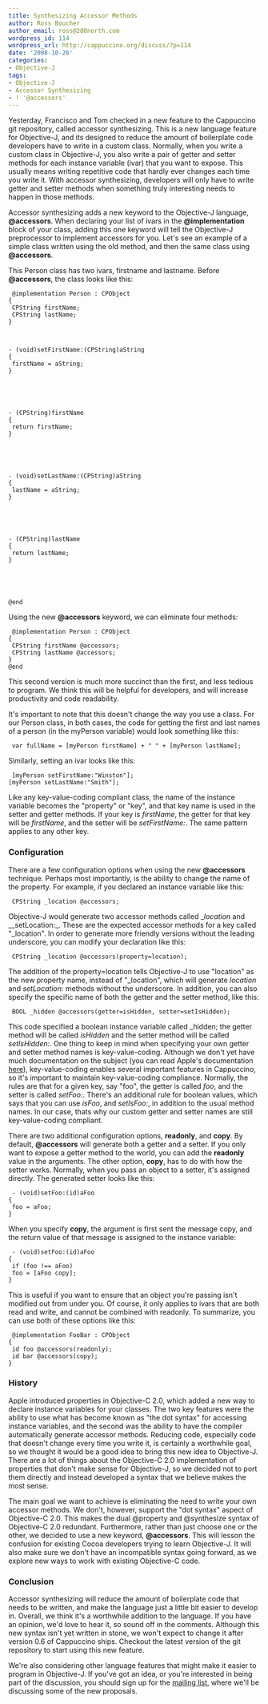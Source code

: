 ```yaml
---
title: Synthesizing Accessor Methods
author: Ross Boucher
author_email: ross@280north.com
wordpress_id: 114
wordpress_url: http://cappuccino.org/discuss/?p=114
date: '2008-10-26'
categories:
- Objective-J
tags:
- Objective-J
- Accessor Synthesizing
- ! '@accessors'
---
```



Yesterday, Francisco and Tom checked in a new feature to the Cappuccino git repository, called accessor synthesizing. This is a new language feature for Objective-J, and its designed to reduce the amount of boilerplate code developers have to write in a custom class. Normally, when you write a custom class in Objective-J, you also write a pair of getter and setter methods for each instance variable (ivar) that you want to expose. This usually means writing repetitive code that hardly ever changes each time you write it. With accessor synthesizing, developers will only have to write getter and setter methods when something truly interesting needs to happen in those methods.

Accessor synthesizing adds a new keyword to the Objective-J language, **@accessors**. When declaring your list of ivars in the **@implementation** block of your class, adding this one keyword will tell the Objective-J preprocessor to implement accessors for you. Let's see an example of a simple class written using the old method, and then the same class using **@accessors**.

This Person class has two ivars, firstname and lastname. Before **@accessors**, the class looks like this:

	 @implementation Person : CPObject
	{
	 CPString firstName;
	 CPString lastName;
	}



	- (void)setFirstName:(CPString)aString
	{
	 firstName = aString;
	}





	- (CPString)firstName
	{
	 return firstName;
	}





	- (void)setLastName:(CPString)aString
	{
	 lastName = aString;
	}





	- (CPString)lastName
	{
	 return lastName;
	}





	@end




Using the new **@accessors** keyword, we can eliminate four methods:

	 @implementation Person : CPObject
	{
	 CPString firstName @accessors;
	 CPString lastName @accessors;
	}
	@end


This second version is much more succinct than the first, and less tedious to program. We think this will be helpful for developers, and will increase productivity and code readability.

It's important to note that this doesn't change the way you use a class. For our Person class, in both cases, the code for getting the first and last names of a person (in the myPerson variable) would look something like this:

	 var fullName = [myPerson firstName] + " " + [myPerson lastName];


Similarly, setting an ivar looks like this:

	 [myPerson setFirstName:"Winston"];
	[myPerson setLastName:"Smith"];


Like any key-value-coding compliant class, the name of the instance variable becomes the "property" or "key", and that key name is used in the setter and getter methods. If your key is _firstName_, the getter for that key will be _firstName_, and the setter will be _setFirstName:_. The same pattern applies to any other key.

### Configuration

There are a few configuration options when using the new **@accessors** technique. Perhaps most importantly, is the ability to change the name of the property. For example, if you declared an instance variable like this:

	 CPString _location @accessors;


Objective-J would generate two accessor methods called __location_ and __setLocation:_. These are the expected accessor methods for a key called "_location". In order to generate more friendly versions without the leading underscore, you can modify your declaration like this:

	 CPString _location @accessors(property=location);


The addition of the property=location tells Objective-J to use "location" as the new property name, instead of "_location", which will generate _location_ and _setLocation:_ methods without the underscore. In addition, you can also specify the specific name of both the getter and the setter method, like this:

	 BOOL _hidden @accessors(getter=isHidden, setter=setIsHidden);


This code specified a boolean instance variable called _hidden; the getter method will be called _isHidden_ and the setter method will be called _setIsHidden:_. One thing to keep in mind when specifying your own getter and setter method names is key-value-coding. Although we don't yet have much documentation on the subject (you can read Apple's documentation [here](http://developer.apple.com/documentation/Cocoa/Conceptual/KeyValueCoding/KeyValueCoding.html)), key-value-coding enables several important features in Cappuccino, so it's important to maintain key-value-coding compliance. Normally, the rules are that for a given key, say "foo", the getter is called _foo_, and the setter is called _setFoo:_. There's an additional rule for boolean values, which says that you can use _isFoo_, and _setIsFoo:_, in addition to the usual method names. In our case, thats why our custom getter and setter names are still key-value-coding compliant.

There are two additional configuration options, **readonly**, and **copy**. By default, **@accessors** will generate both a getter and a setter. If you only want to expose a getter method to the world, you can add the **readonly** value in the arguments. The other option, **copy**, has to do with how the setter works. Normally, when you pass an object to a setter, it's assigned directly. The generated setter looks like this:

	 - (void)setFoo:(id)aFoo
	{
	 foo = aFoo;
	}


When you specify **copy**, the argument is first sent the message copy, and the return value of that message is assigned to the instance variable:

	 - (void)setFoo:(id)aFoo
	{
	 if (foo !== aFoo)
	 foo = [aFoo copy];
	}


This is useful if you want to ensure that an object you're passing isn't modified out from under you. Of course, it only applies to ivars that are both read and write, and cannot be combined with readonly. To summarize, you can use both of these options like this:

	 @implementation FooBar : CPObject
	{
	 id foo @accessors(readonly);
	 id bar @accessors(copy);
	}


### History

Apple introduced properties in Objective-C 2.0, which added a new way to declare instance variables for your classes. The two key features were the ability to use what has become known as "the dot syntax" for accessing instance variables, and the second was the ability to have the compiler automatically generate accessor methods. Reducing code, especially code that doesn't change every time you write it, is certainly a worthwhile goal, so we thought it would be a good idea to bring this new idea to Objective-J. There are a lot of things about the Objective-C 2.0 implementation of properties that don't make sense for Objective-J, so we decided not to port them directly and instead developed a syntax that we believe makes the most sense.

The main goal we want to achieve is eliminating the need to write your own accessor methods. We don't, however, support the "dot syntax" aspect of Objective-C 2.0. This makes the dual @property and @synthesize syntax of Objective-C 2.0 redundant. Furthermore, rather than just choose one or the other, we decided to use a new keyword, **@accessors**. This will lesson the confusion for existing Cocoa developers trying to learn Objective-J. It will also make sure we don't have an incompatible syntax going forward, as we explore new ways to work with existing Objective-C code.

### Conclusion

Accessor synthesizing will reduce the amount of boilerplate code that needs to be written, and make the language just a little bit easier to develop in. Overall, we think it's a worthwhile addition to the language. If you have an opinion, we'd love to hear it, so sound off in the comments. Although this new syntax isn't yet written in stone, we won't expect to change it after version 0.6 of Cappuccino ships. Checkout the latest version of the git repository to start using this new feature.

We're also considering other language features that might make it easier to program in Objective-J. If you've got an idea, or you're interested in being part of the discussion, you should sign up for the [mailing list](/discuss/list.php), where we'll be discussing some of the new proposals.



